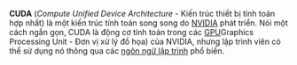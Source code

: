 **CUDA** (_Compute Unified Device Architecture_ - Kiến trúc thiết bị tính toán hợp nhất) là một kiến trúc tính toán song song do [NVIDIA](https://vi.wikipedia.org/wiki/NVIDIA "NVIDIA") phát triển. Nói một cách ngắn gọn, CUDA là động cơ tính toán trong các [GPU](https://vi.wikipedia.org/wiki/GPU "GPU")Graphics Processing Unit - Đơn vị xử lý đồ họa) của NVIDIA, nhưng lập trình viên có thể sử dụng nó thông qua các [ngôn ngữ lập trình](https://vi.wikipedia.org/wiki/Ng%C3%B4n_ng%E1%BB%AF_l%E1%BA%ADp_tr%C3%ACnh "Ngôn ngữ lập trình") phổ biến.